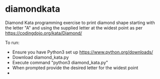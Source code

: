 # diamondkata
Diamond Kata programming exercise to print diamond shape starting with the letter "A" and using the supplied letter at the widest point as per https://codingdojo.org/kata/Diamond/

To run:
- Ensure you have Python3 set up https://www.python.org/downloads/
- Download diamond_kata.py
- Execute command "python3 diamond_kata.py"
- When prompted provide the desired letter for the widest point
- 
